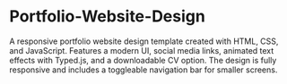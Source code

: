 # Portfolio-Website-Design
A responsive portfolio website design template created with HTML, CSS, and JavaScript. Features a modern UI, social media links, animated text effects with Typed.js, and a downloadable CV option. The design is fully responsive and includes a toggleable navigation bar for smaller screens.
